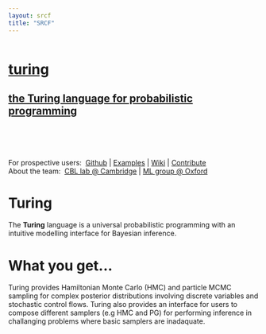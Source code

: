 ```yaml
---
layout: srcf
title: "SRCF"
---
```


<div class="topbox" style="overflow: auto;">
<div class="logo" style="margin-bottom: 10px;">
  <h1><a href="//www.turing.ml/">turing</a></h1>
  <h2><a href="//www.turing.ml/">the Turing language for probabilistic programming</a></h2>
</div><div class="menu">
<br/><br/><br/>
  <p style="margin-bottom: 0px;">For prospective users:&nbsp;
    <a href="https://github.com/yebai/Turing.jl/">Github</a> |
    <a href="https://github.com/yebai/Turing.jl/example-models//">Examples</a> |
    <a href="https://github.com/yebai/Turing.jl/wiki">Wiki</a> |
   <a href="https://github.com/yebai/Turing.jl/wiki/Contribute">Contribute</a><br/>
  About the team:&nbsp;
    <a href="//mlg.eng.cam.ac.uk"> CBL lab &#64; Cambridge</a> |
    <a href="//csml.stats.ox.ac.uk/learning/">ML group &#64; Oxford</a> 
  </p>
</div></div><div class="main">


<h1>Turing</h1>

<p>The <b>Turing</b> language is a universal probabilistic programming with an intuitive modelling interface for Bayesian inference.
</p>


<h1 id="wyg">What you get...</h1>

Turing provides Hamiltonian Monte Carlo (HMC) and particle MCMC sampling for complex posterior distributions involving discrete variables and stochastic control flows. Turing also provides an interface for users to compose different samplers (e.g HMC and PG)  for performing inference in challanging problems where basic samplers are inadaquate.

</div>
